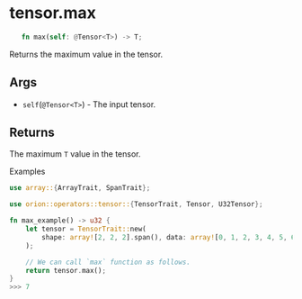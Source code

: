 # tensor.max

```rust 
   fn max(self: @Tensor<T>) -> T;
```

Returns the maximum value in the tensor.

## Args

* `self`(`@Tensor<T>`) - The input tensor.

## Returns

The maximum `T` value in the tensor.

Examples

```rust
use array::{ArrayTrait, SpanTrait};

use orion::operators::tensor::{TensorTrait, Tensor, U32Tensor};

fn max_example() -> u32 {
    let tensor = TensorTrait::new(
        shape: array![2, 2, 2].span(), data: array![0, 1, 2, 3, 4, 5, 6, 7].span(),
    );

    // We can call `max` function as follows.
    return tensor.max();
}
>>> 7
```
